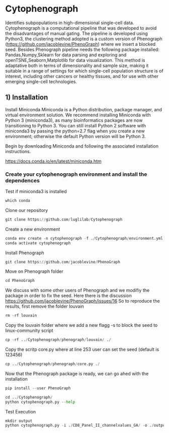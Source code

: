 # Cytophenograph

Identifies subpopulations in high-dimensional single-cell data. Cytophenograph is a computational pipeline that was developed to avoid the disadvantages of manual gating. The pipeline is developed using Python3, the clustering method adopted is a custom version of Phenograph (https://github.com/jacoblevine/PhenoGraph) where we insert a blocked seed. Besides Phenograph pipeline needs the following package installed: Pandas,Numpy,Sklearn for data parsing and exploring and openTSNE,Seaborn,Matplotlib for data visualization. This method is adaptative both in terms of dimensionality and sample size, making it suitable in a range of settings for which single-cell population structure is of interest, including other cancers or healthy tissues, and for use with other emerging single-cell technologies.

## 1) Installation 

Install Miniconda
Miniconda is a Python distribution, package manager, and virtual environment solution. We recommend installing Miniconda with Python 3 (miniconda3), as many bioinformatics packages are now transitioning to Python 3. You can still install Python 2 software with miniconda3 by passing the python=2.7 flag when you create a new environment; otherwise the default Python version will be Python 3.

Begin by downloading Miniconda and following the associated installation instructions.

https://docs.conda.io/en/latest/miniconda.htm

### Create your cytophenograph environment and install the dependences

Test if miniconda3 is installed


```python
which conda
```

Clone our repository


```python
git clone https://github.com/luglilab/Cytophenograph
```

Create a new environment


```python
conda env create -n cytophenograph -f ./Cytophenograph/environment.yml 
conda activate cytophenograph
```

Install Phenograph


```python
git clone https://github.com/jacoblevine/PhenoGraph 
```

Move on Phenograph folder


```python
cd PhenoGraph 
```

We discuss with some other users of Phenograph and we modifiy the package in order to fix the seed. Here there is the discussion https://github.com/jacoblevine/PhenoGraph/issues/16 
So to reproduce the results, first remove the folder louvain


```python
rm -rf louvain
```

Copy the louvain folder where we add a new flagg -s to block the seed to linux-community script


```python
cp -rf ../Cytophenograph/phenograph/louvain/ ./
```

Copy the scritp core.py where at line 253 user can set the seed (default is 123456)


```python
cp ../Cytophenograph/phenograph/core.py ./
```

Now that the Phenograph package is ready, we can go ahed with the installation


```python
pip install --user PhenoGraph
```


```python
cd ../Cytophenograph/
python cytophenograph.py --help
```
Test Execution 
```python
mkdir output
python cytophenograph.py -i ./CD8_Panel_II_channelvalues_GA/ -o ./output/ -k 300 -m ./marker.txt -n TestCytophenograph -t 10
```
